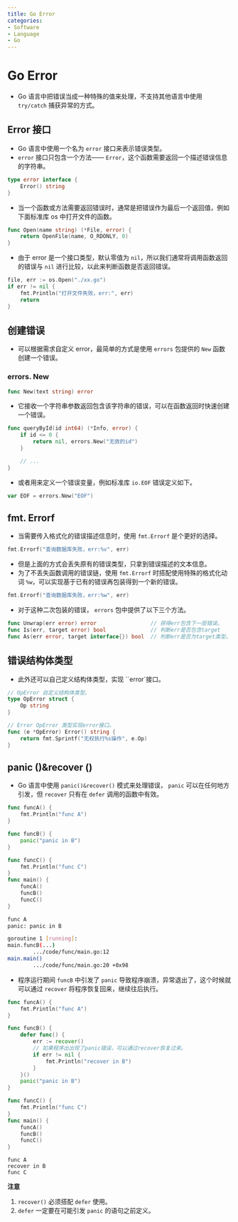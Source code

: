 ```yaml
---
title: Go Error
categories:
- Software
- Language
- Go
---
```

# Go Error

- Go 语言中把错误当成一种特殊的值来处理，不支持其他语言中使用 `try/catch` 捕获异常的方式。

## Error 接口

- Go 语言中使用一个名为 `error` 接口来表示错误类型。
- `error` 接口只包含一个方法—— `Error`，这个函数需要返回一个描述错误信息的字符串。

```go
type error interface {
    Error() string
}
```

- 当一个函数或方法需要返回错误时，通常是把错误作为最后一个返回值，例如下面标准库 os 中打开文件的函数。

```go
func Open(name string) (*File, error) {
	return OpenFile(name, O_RDONLY, 0)
}
```

- 由于 error 是一个接口类型，默认零值为 `nil`，所以我们通常将调用函数返回的错误与 `nil` 进行比较，以此来判断函数是否返回错误。

```go
file, err := os.Open("./xx.go")
if err != nil {
	fmt.Println("打开文件失败，err:", err)
	return
}
```

## 创建错误

- 可以根据需求自定义 error，最简单的方式是使用 `errors` 包提供的 `New` 函数创建一个错误。

### errors. New

```go
func New(text string) error
```

- 它接收一个字符串参数返回包含该字符串的错误，可以在函数返回时快速创建一个错误。

```go
func queryById(id int64) (*Info, error) {
	if id <= 0 {
		return nil, errors.New("无效的id")
	}

	// ...
}
```

- 或者用来定义一个错误变量，例如标准库 `io.EOF` 错误定义如下。

```go
var EOF = errors.New("EOF")
```

## fmt. Errorf

- 当需要传入格式化的错误描述信息时，使用 `fmt.Errorf` 是个更好的选择。

```go
fmt.Errorf("查询数据库失败，err:%v", err)
```

- 但是上面的方式会丢失原有的错误类型，只拿到错误描述的文本信息。
- 为了不丢失函数调用的错误链，使用 `fmt.Errorf` 时搭配使用特殊的格式化动词 `%w`，可以实现基于已有的错误再包装得到一个新的错误。

```go
fmt.Errorf("查询数据库失败，err:%w", err)
```

- 对于这种二次包装的错误， `errors` 包中提供了以下三个方法。

```go
func Unwrap(err error) error                 // 获得err包含下一层错误。
func Is(err, target error) bool              // 判断err是否包含target
func As(err error, target interface{}) bool  // 判断err是否为target类型。
```

## 错误结构体类型

- 此外还可以自己定义结构体类型，实现 ``error`接口。

```go
// OpError 自定义结构体类型。
type OpError struct {
	Op string
}

// Error OpError 类型实现error接口。
func (e *OpError) Error() string {
	return fmt.Sprintf("无权执行%s操作", e.Op)
}
```

## panic ()&recover ()

- Go 语言中使用 `panic()&recover()` 模式来处理错误， `panic` 可以在任何地方引发，但 `recover` 只有在 `defer` 调用的函数中有效。

```go
func funcA() {
    fmt.Println("func A")
}

func funcB() {
    panic("panic in B")
}

func funcC() {
    fmt.Println("func C")
}
func main() {
    funcA()
    funcB()
    funcC()
}
```

```bash
func A
panic: panic in B

goroutine 1 [running]:
main.funcB(...)
        .../code/func/main.go:12
main.main()
        .../code/func/main.go:20 +0x98
```

- 程序运行期间 `funcB` 中引发了 `panic` 导致程序崩溃，异常退出了，这个时候就可以通过 `recover` 将程序恢复回来，继续往后执行。

```go
func funcA() {
	fmt.Println("func A")
}

func funcB() {
	defer func() {
		err := recover()
		// 如果程序出出现了panic错误，可以通过recover恢复过来。
		if err != nil {
			fmt.Println("recover in B")
		}
	}()
	panic("panic in B")
}

func funcC() {
	fmt.Println("func C")
}
func main() {
	funcA()
	funcB()
	funcC()
}
```

```
func A
recover in B
func C
```

**注意**

1. `recover()` 必须搭配 `defer` 使用。
2. `defer` 一定要在可能引发 `panic` 的语句之前定义。